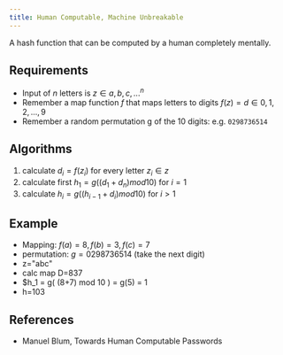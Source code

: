```yaml
---
title: Human Computable, Machine Unbreakable
---
```


A hash function that can be computed by a human completely mentally.



## Requirements
* Input of $n$ letters is $z ∈ {a,b,c,...}^n$
* Remember a map function $f$ that maps letters to digits $f(z) = d ∈ {0,1,2,...,9}$
* Remember a random permutation g of the 10 digits: e.g. `0298736514`



## Algorithms
1. calculate $d_i = f(z_i)$ for every letter $z_i ∈ z$
2. calculate first $h_1 = g( (d_1+d_n) mod 10 )$ for $i = 1$
3. calculate $h_i = g( (h_{i-1} + d_i) mod 10 )$ for $i > 1$


## Example
* Mapping: $f(a) = 8, f(b) = 3, f(c) = 7$
* permutation: $g=0298736514$ (take the next digit)
* z="abc"
* calc map D=837
* $h_1 = g( (8+7) mod 10 ) = g(5) = 1
* h=103


## References
* Manuel Blum, Towards Human Computable Passwords
